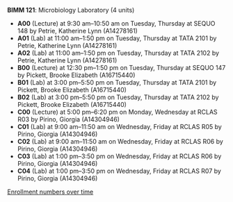 **BIMM 121**: Microbiology Laboratory (4 units)

- **A00** (Lecture) at 9:30 am–10:50 am on Tuesday, Thursday at SEQUO 148 by Petrie, Katherine Lynn (A14278161)
- **A01** (Lab) at 11:00 am–1:50 pm on Tuesday, Thursday at TATA 2101 by Petrie, Katherine Lynn (A14278161)
- **A02** (Lab) at 11:00 am–1:50 pm on Tuesday, Thursday at TATA 2102 by Petrie, Katherine Lynn (A14278161)
- **B00** (Lecture) at 12:30 pm–1:50 pm on Tuesday, Thursday at SEQUO 147 by Pickett, Brooke Elizabeth (A16715440)
- **B01** (Lab) at 3:00 pm–5:50 pm on Tuesday, Thursday at TATA 2101 by Pickett, Brooke Elizabeth (A16715440)
- **B02** (Lab) at 3:00 pm–5:50 pm on Tuesday, Thursday at TATA 2102 by Pickett, Brooke Elizabeth (A16715440)
- **C00** (Lecture) at 5:00 pm–6:20 pm on Monday, Wednesday at RCLAS R03 by Pirino, Giorgia (A14304946)
- **C01** (Lab) at 9:00 am–11:50 am on Wednesday, Friday at RCLAS R05 by Pirino, Giorgia (A14304946)
- **C02** (Lab) at 9:00 am–11:50 am on Wednesday, Friday at RCLAS R06 by Pirino, Giorgia (A14304946)
- **C03** (Lab) at 1:00 pm–3:50 pm on Wednesday, Friday at RCLAS R06 by Pirino, Giorgia (A14304946)
- **C04** (Lab) at 1:00 pm–3:50 pm on Wednesday, Friday at RCLAS R07 by Pirino, Giorgia (A14304946)

[Enrollment numbers over time](./BIMM121.tsv)

